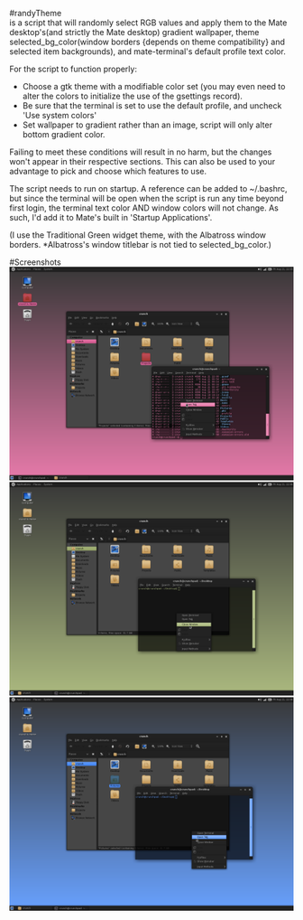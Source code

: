 #randyTheme  
is a script that will randomly select RGB values and apply 
them to the Mate desktop's(and strictly the Mate desktop) gradient 
wallpaper, theme selected_bg_color(window borders {depends on theme 
compatibility} and selected item 
backgrounds), and mate-terminal's default profile text color.

For the script to function properly:  
+ Choose a gtk theme with a 
modifiable color set (you may even need to alter the colors to 
initialize the use of the gsettings record).
+ Be sure that the terminal is set to use the default profile, and 
uncheck 'Use system colors'
+ Set wallpaper to gradient rather than an image, script will only alter 
bottom gradient color.

Failing to meet these conditions will result in no harm, but the changes 
won't appear in their respective sections. This can also be used to your 
advantage to pick and choose which features to use.

The script needs to run on startup. A reference can be added to 
~/.bashrc, but since the terminal will be open when the script is run 
any time beyond first login, the terminal text color AND window colors 
will not change. As such, I'd add it to Mate's built in 'Startup 
Applications'.

(I use the Traditional Green widget theme, with the Albatross window 
borders. *Albatross's window titlebar is not tied to selected_bg_color.)

#Screenshots
![screenshot1](https://raw.githubusercontent.com/computermouth/mate-randy-theme/master/screenshots/Screenshot-1.png)
![screenshot2](https://raw.githubusercontent.com/computermouth/mate-randy-theme/master/screenshots/Screenshot-2.png)
![screenshot3](https://raw.githubusercontent.com/computermouth/mate-randy-theme/master/screenshots/Screenshot-3.png)
